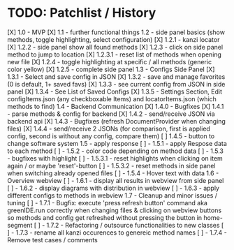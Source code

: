 # TODO: Patchlist / History

[X] 1.0 - MVP
[X] 1.1 - further functional things
1.2 - side panel basics (show methods, toggle highlighting, select configuration)
[X] 1.2.1 - kanzi locator
[X] 1.2.2 - side panel show all found methods
[X] 1.2.3 - click on side panel method to jump to location
    [X] 1.2.3.1 - reset list of methods when opening new file
[X] 1.2.4 - toggle highlighting at specific / all methods (generic color yellow)
[X] 1.2.5 - complete side panel
1.3 - Configs Side Panel
[X] 1.3.1 - Select and save config in JSON
[X] 1.3.2 - save and manage favorites (0 is default, 1+ saved favs)
[X] 1.3.3 - see current config from JSON in side panel
[X] 1.3.4 - See List of Saved Configs
[X] 1.3.5 - Settings Section, Edit configItems.json (any checkboxable Items) and locatorItems.json (which methods to find)
1.4 - Backend Communication
[X] 1.4.0 - Bugfixes
[X] 1.4.1 - parse methods & config for backend
[X] 1.4.2 - send/receive JSON via backend api
[X] 1.4.3 - Bugfixes (refresh DocumentProvider when changing files)
[X] 1.4.4 - send/receive 2 JSONs (for comparison, first is applied config, second is without any config, compare them)
[ ] 1.4.5 - button to change software system
1.5 - apply response
[ ] - 1.5.1 - apply Respose data to each method
[ ] - 1.5.2 - color code depending on method data
[ ] - 1.5.3 - bugfixes with highlight
    [ ] - 1.5.3.1 - reset highlights when clicking on item again / or maybe 'reset'-button
    [ ] - 1.5.3.2 - reset methods in side panel when switching already opened files
[ ] - 1.5.4 - Hover text with data
1.6 - Overview webview
[ ] - 1.6.1 - display all results in webview from side panel
[ ] - 1.6.2 - display diagrams with distribution in webview
[ ] - 1.6.3 - apply different configs to methods in webview
1.7 - Cleanup and minor issues / tuning
[ ] - 1.7.1 - Bugfix: execute 'press refresh button' command aka greenIDE.run correctly when changing files & clicking
              on webview buttons so methods and config get refreshed without pressing the button in home-segment
[ ] - 1.7.2 - Refactoring / outsource functionalities to new classes
[ ] - 1.7.3 - rename all kanzi occurences to genereic method names
[ ] - 1.7.4 - Remove test cases / comments
